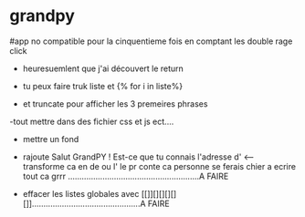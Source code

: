 # grandpy

#app no compatible pour la cinquentieme fois en comptant les double rage click 

- heuresuemlent que j'ai découvert le return 

- tu peux faire truk liste et {% for i in liste%}

- et truncate pour afficher les 3 premeires phrases



-tout mettre dans  des fichier css et js ect....

- mettre un fond


- rajoute Salut GrandPY ! Est-ce que tu connais l'adresse d' <-- transforme ca en de ou l' le pr conte ca personne se ferais chier a ecrire tout ca grrr .........................................................A FAIRE

- effacer les listes globales avec [[]][][][][][]]...............................................A FAIRE


